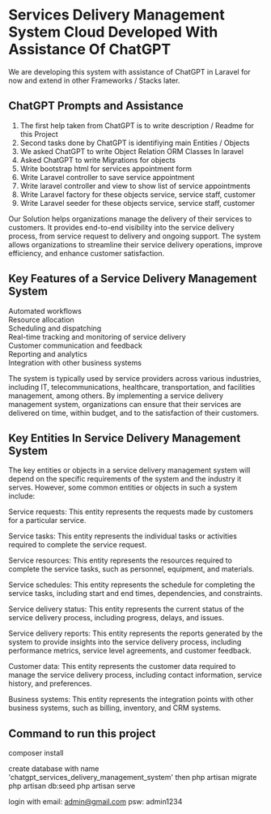 # Services Delivery Management System Cloud Developed With Assistance Of ChatGPT
We are developing this system with assistance of ChatGPT in Laravel for now and extend in other Frameworks / Stacks later.  
## ChatGPT Prompts and Assistance
1. The first help taken from ChatGPT is to write description / Readme for this Project 
2. Second tasks done by ChatGPT is identifiying main Entities / Objects
3. We asked ChatGPT to write Object Relation ORM Classes In laravel
4. Asked ChatGPT to write Migrations for objects
5. Write bootstrap html for services appointment form 
6. Write Laravel controller to save service appointment
7. Write laravel controller and view to show list of service appointments
8. Write Laravel factory for these objects service, service staff, customer 
9. Write Laravel seeder for these objects service, service staff, customer


Our Solution helps organizations manage the delivery of their services to customers. It provides end-to-end visibility into the service delivery process, from service request to delivery and ongoing support. The system allows organizations to streamline their service delivery operations, improve efficiency, and enhance customer satisfaction.

## Key Features of a Service Delivery Management System  
Automated workflows  
Resource allocation  
Scheduling and dispatching  
Real-time tracking and monitoring of service delivery  
Customer communication and feedback  
Reporting and analytics  
Integration with other business systems  

The system is typically used by service providers across various industries, including IT, telecommunications, healthcare, transportation, and facilities management, among others. By implementing a service delivery management system, organizations can ensure that their services are delivered on time, within budget, and to the satisfaction of their customers.

## Key Entities In Service Delivery Management System 
The key entities or objects in a service delivery management system will depend on the specific requirements of the system and the industry it serves. However, some common entities or objects in such a system include:

Service requests: This entity represents the requests made by customers for a particular service.

Service tasks: This entity represents the individual tasks or activities required to complete the service request.

Service resources: This entity represents the resources required to complete the service tasks, such as personnel, equipment, and materials.

Service schedules: This entity represents the schedule for completing the service tasks, including start and end times, dependencies, and constraints.

Service delivery status: This entity represents the current status of the service delivery process, including progress, delays, and issues.

Service delivery reports: This entity represents the reports generated by the system to provide insights into the service delivery process, including performance metrics, service level agreements, and customer feedback.

Customer data: This entity represents the customer data required to manage the service delivery process, including contact information, service history, and preferences.

Business systems: This entity represents the integration points with other business systems, such as billing, inventory, and CRM systems.


## Command to run this project
composer install

create database with name 'chatgpt_services_delivery_management_system' then
php artisan migrate
php artisan db:seed
php artisan serve

login with 
email: admin@gmail.com
psw: admin1234
